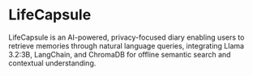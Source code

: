 # LifeCapsule
LifeCapsule is an AI-powered, privacy-focused diary enabling users to retrieve memories through natural language queries, integrating Llama 3.2:3B, LangChain, and ChromaDB for offline semantic search and contextual understanding.
